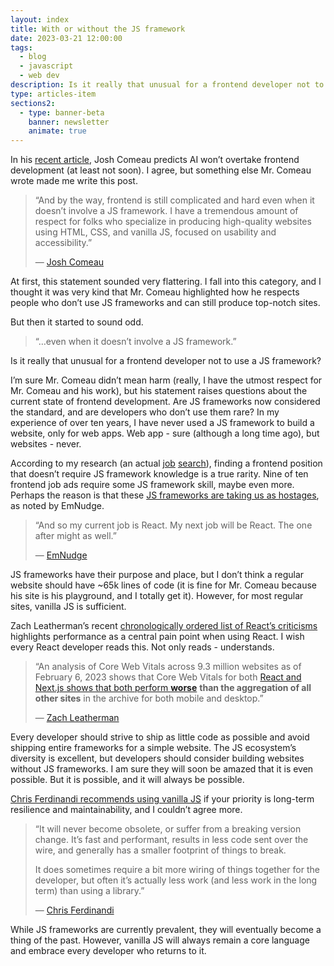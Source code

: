```yaml
---
layout: index
title: With or without the JS framework
date: 2023-03-21 12:00:00
tags:
  - blog
  - javascript
  - web dev
description: Is it really that unusual for a frontend developer not to use a JS framework?
type: articles-item
sections2:
  - type: banner-beta
    banner: newsletter
    animate: true
---
```


In his [recent article](https://www.joshwcomeau.com/blog/the-end-of-frontend-development/), Josh Comeau predicts AI won’t overtake frontend development (at least not soon). I agree, but something else Mr. Comeau wrote made me write this post.

> “And by the way, frontend is still complicated and hard even when it doesn’t involve a JS framework. I have a tremendous amount of respect for folks who specialize in producing high-quality websites using HTML, CSS, and vanilla JS, focused on usability and accessibility.”
>
> — [Josh Comeau](https://www.joshwcomeau.com/blog/the-end-of-frontend-development/)

At first, this statement sounded very flattering. I fall into this category, and I thought it was very kind that Mr. Comeau highlighted how he respects people who don’t use JS frameworks and can still produce top-notch sites.

But then it started to sound odd.

> “…even when it doesn’t involve a JS framework.”

Is it really that unusual for a frontend developer not to use a JS framework?

I’m sure Mr. Comeau didn’t mean harm (really, I have the utmost respect for Mr. Comeau and his work), but his statement raises questions about the current state of frontend development. Are JS frameworks now considered the standard, and are developers who don’t use them rare? In my experience of over ten years, I have never used a JS framework to build a website, only for web apps. Web app - sure (although a long time ago), but websites - never.

According to my research (an actual [job](/articles/in-search-of-a-css-developer-job/) [search](/articles/in-search-of-a-frontend-ui-developer-job/)), finding a frontend position that doesn’t require JS framework knowledge is a true rarity. Nine of ten frontend job ads require some JS framework skill, maybe even more. Perhaps the reason is that these [JS frameworks are taking us as hostages](https://emnudge.dev/blog/react-hostage), as noted by EmNudge.

> “And so my current job is React. My next job will be React. The one after might as well.”
>
> — [EmNudge](https://emnudge.dev/blog/react-hostage)

JS frameworks have their purpose and place, but I don’t think a regular website should have ~65k lines of code (it is fine for Mr. Comeau because his site is his playground, and I totally get it). However, for most regular sites, vanilla JS is sufficient.

Zach Leatherman’s recent [chronologically ordered list of React’s criticisms](https://www.zachleat.com/web/react-criticism/) highlights performance as a central pain point when using React. I wish every React developer reads this. Not only reads - understands.

> “An analysis of Core Web Vitals across 9.3 million websites as of February 6, 2023 shows that Core Web Vitals for both [React and Next.js shows that both perform **worse**](https://lookerstudio.google.com/s/lD9m_MQgyGU) **than the aggregation of all other sites** in the archive for both mobile and desktop.”
>
> — [Zach Leatherman](https://www.zachleat.com/web/react-criticism/)

Every developer should strive to ship as little code as possible and avoid shipping entire frameworks for a simple website. The JS ecosystem’s diversity is excellent, but developers should consider building websites without JS frameworks. I am sure they will soon be amazed that it is even possible. But it is possible, and it will always be possible.

[Chris Ferdinandi recommends using vanilla JS](https://gomakethings.com/what-framework-should-i-use/) if your priority is long-term resilience and maintainability, and I couldn’t agree more.

> “It will never become obsolete, or suffer from a breaking version change. It’s fast and performant, results in less code sent over the wire, and generally has a smaller footprint of things to break.
>
> It does sometimes require a bit more wiring of things together for the developer, but often it’s actually less work (and less work in the long term) than using a library.”
>
> — [Chris Ferdinandi](https://gomakethings.com/what-framework-should-i-use/)

While JS frameworks are currently prevalent, they will eventually become a thing of the past. However, vanilla JS will always remain a core language and embrace every developer who returns to it.
